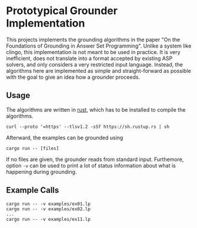 # Prototypical Grounder Implementation

This projects implements the grounding algorithms in the paper "On the
Foundations of Grounding in Answer Set Programming". Unlike a system like
clingo, this implementation is not meant to be used in practice. It is very
inefficient, does not translate into a format accepted by existing ASP solvers,
and only considers a very restricted input language. Instead, the algorithms
here are implemented as simple and straight-forward as possible with the goal
to give an idea how a grounder proceeds.

## Usage

The algorithms are written in [rust], which has to be installed to compile the
algorithms.

    curl --proto '=https' --tlsv1.2 -sSf https://sh.rustup.rs | sh

Afterward, the examples can be grounded using

    cargo run -- [files]

If no files are given, the grounder reads from standard input. Furthemore,
option `-v` can be used to print a lot of status information about what is
happening during grounding.

## Example Calls

    cargo run -- -v examples/ex01.lp
    cargo run -- -v examples/ex02.lp
    ...
    cargo run -- -v examples/ex11.lp

[rust]: https://www.rust-lang.org/
